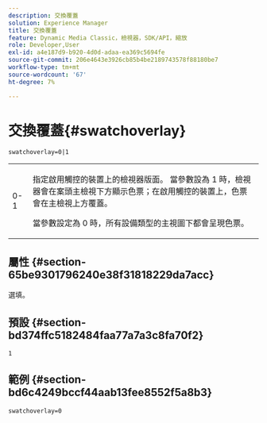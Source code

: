 ```yaml
---
description: 交換覆蓋
solution: Experience Manager
title: 交換覆蓋
feature: Dynamic Media Classic，檢視器，SDK/API，縮放
role: Developer,User
exl-id: a4e187d9-b920-4d0d-adaa-ea369c5694fe
source-git-commit: 206e4643e3926cb85b4be2189743578f88180be7
workflow-type: tm+mt
source-wordcount: '67'
ht-degree: 7%

---
```


# 交換覆蓋{#swatchoverlay}

`swatchoverlay=0|1`

<table id="table_9B98C97485DD4DEB8A6ECBCE8DF6B886"> 
 <tbody> 
  <tr> 
   <td colname="col1"> <p> <span class="codeph"> 0-1  </span> </p> </td> 
   <td colname="col2"> <p>指定啟用觸控的裝置上的檢視器版面。 當參數設為<span class="codeph"> 1 </span>時，檢視器會在案頭主檢視下方顯示色票；在啟用觸控的裝置上，色票會在主檢視上方覆蓋。 </p> <p>當參數設定為<span class="codeph"> 0 </span>時，所有設備類型的主視圖下都會呈現色票。 </p> </td> 
  </tr> 
 </tbody> 
</table>

## 屬性 {#section-65be9301796240e38f31818229da7acc}

選填。

## 預設 {#section-bd374ffc5182484faa77a7a3c8fa70f2}

`1`

## 範例 {#section-bd6c4249bccf44aab13fee8552f5a8b3}

`swatchoverlay=0`
